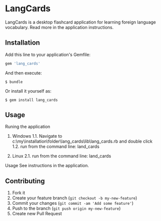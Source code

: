 # LangCards

LangCards is a desktop flashcard application for learning
foreign language vocabulary. Read more in the application
instructions.

## Installation

Add this line to your application's Gemfile:

```ruby
gem 'lang_cards'
```

And then execute:

    $ bundle

Or install it yourself as:

    $ gem install lang_cards

## Usage

Runing the application
1. Windows
    1.1. Navigate to c:\my\installation\folder\lang_cards\lib\lang_cards.rb and double click
    1.2. run from the command line: land_cards
    
2. Linux
    2.1. run from the command line: land_cards

Usage
See instructions in the application.

## Contributing

1. Fork it
2. Create your feature branch (`git checkout -b my-new-feature`)
3. Commit your changes (`git commit -am 'Add some feature'`)
4. Push to the branch (`git push origin my-new-feature`)
5. Create new Pull Request
